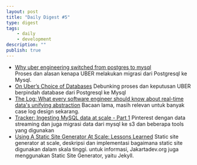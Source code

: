 ```yaml
---
layout: post
title: "Daily Digest #5"
type: digest
tags: 
    - daily
    - development
description: ""
publish: true
---
```


- [Why uber engineering switched from postgres to mysql](https://eng.uber.com/mysql-migration/)   
Proses dan alasan kenapa UBER melakukan migrasi dari Postgresql ke Mysql.
- [On Uber’s Choice of Databases](http://use-the-index-luke.com/blog/2016-07-29/on-ubers-choice-of-databases)
Debunking proses dan keputusan UBER berpindah database dari Postgresql ke Mysql
- [The Log: What every software engineer should know about real-time data's unifying abstraction](https://engineering.linkedin.com/distributed-systems/log-what-every-software-engineer-should-know-about-real-time-datas-unifying)
Bacaan lama, masih relevan untuk banyak case log design sekarang.
- [Tracker: Ingesting MySQL data at scale - Part 1](https://engineering.pinterest.com/blog/tracker-ingesting-mysql-data-scale-part-1)
Pinterest dengan data streaming dan juga migrasi data dari mysql ke s3 dan beberapa tools yang digunakan
- [Using A Static Site Generator At Scale: Lessons Learned](https://www.smashingmagazine.com/2016/08/using-a-static-site-generator-at-scale-lessons-learned/)
Static site generator at scale, deskripsi dan implementasi bagaimana static site digunakan dalam skala tinggi. untuk informasi, Jakartadev.org juga menggunakan Static Site Generator, yaitu Jekyll.